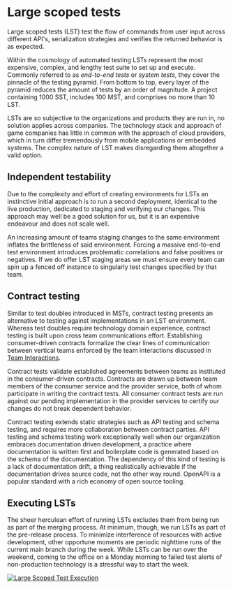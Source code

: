 # Large scoped tests

Large scoped tests (LST) test the flow of commands from user input across different API's, serialization strategies and verifies the returned behavior is as expected.

Within the cosmology of automated testing LSTs represent the most expensive, complex, and lengthy test suite to set up and execute. Commonly referred to as *end-to-end tests* or *system tests*, they cover the pinnacle of the testing pyramid. From bottom to top, every layer of the pyramid reduces the amount of tests by an order of magnitude. A project containing 1000 SST, includes 100 MST, and comprises no more than 10 LST.

LSTs are so subjective to the organizations and products they are run in, no solution applies across companies. The technology stack and approach of game companies has little in common with the approach of cloud providers, which in turn differ tremendously from mobile applications or embedded systems. The complex nature of LST makes disregarding them altogether a valid option.

## Independent testability

Due to the complexity and effort of creating environments for LSTs an instinctive initial approach is to run a second deployment, identical to the live production, dedicated to staging and verifying our changes. This approach may well be a good solution for us, but it is an expensive endeavour and does not scale well.

An increasing amount of teams staging changes to the same environment inflates the brittleness of said environment. Forcing a massive end-to-end test environment introduces problematic correlations and false positives or negatives. If we do offer LST staging areas we must ensure every team can spin up a fenced off instance to singularly test changes specified by that team. 

## Contract testing

Similar to test doubles introduced in MSTs, contract testing presents an alternative to testing against implementations in an LST environment. Whereas test doubles require technology domain experience, contract testing is built upon cross team communications effort. Establishing consumer-driven contracts formalize the clear lines of communication between vertical teams enforced by the team interactions discussed in [Team Interactions](../../anatomy-of-a-software-company/team-interactions.md).

Contract tests validate established agreements between teams as instituted in the consumer-driven contracts. Contracts are drawn up between team members of the consumer service and the provider service, both of whom participate in writing the contract tests. All consumer contract tests are run against our pending implementation in the provider services to certify our changes do not break dependent behavior.

Contract testing extends static strategies such as API testing and schema testing, and requires more collaboration between contract parties. API testing and schema testing work exceptionally well when our organization embraces documentation driven development, a practice where documentation is written first and boilerplate code is generated based on the schema of the documentation. The dependency of this kind of testing is a lack of documentation drift, a thing realistically achievable if the documentation drives source code, not the other way round. OpenAPI is a popular standard with a rich economy of open source tooling.

## Executing LSTs

The sheer herculean effort of running LSTs excludes them from being run as part of the merging process. At minimum, though, we run LSTs as part of the pre-release process. To minimize interference of resources with active development, other opportune moments are periodic nighttime runs of the current main branch during the week. While LSTs can be run over the weekend, coming to the office on a Monday morning to failed test alerts of non-production technology is a stressful way to start the week.

[![Large Scoped Test Execution](../../../assets/images/book/anatomy-of-a-code-change/testing/lst-execution.webp)](../../../assets/images/book/anatomy-of-a-code-change/testing/lst-execution.png)
